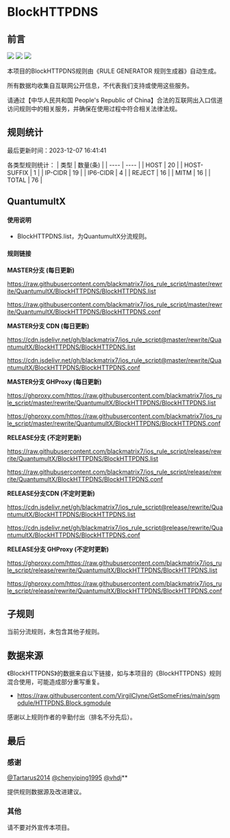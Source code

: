 # BlockHTTPDNS

## 前言

![](https://shields.io/badge/-移除重复规则-ff69b4) ![](https://shields.io/badge/-MITM--HOSTNAME合并-brightgreen) ![](https://shields.io/badge/-正则推导HOSTNAME-033da7) 

本项目的BlockHTTPDNS规则由《RULE GENERATOR 规则生成器》自动生成。

所有数据均收集自互联网公开信息，不代表我们支持或使用这些服务。

请通过【中华人民共和国 People's Republic of China】合法的互联网出入口信道访问规则中的相关服务，并确保在使用过程中符合相关法律法规。

## 规则统计

最后更新时间：2023-12-07 16:41:41

各类型规则统计：
| 类型 | 数量(条)  | 
| ---- | ----  |
| HOST | 20  | 
| HOST-SUFFIX | 1  | 
| IP-CIDR | 19  | 
| IP6-CIDR | 4  | 
| REJECT | 16  | 
| MITM | 16  | 
| TOTAL | 76  | 


## QuantumultX 

#### 使用说明
- BlockHTTPDNS.list，为QuantumultX分流规则。

#### 规则链接
**MASTER分支 (每日更新)**

https://raw.githubusercontent.com/blackmatrix7/ios_rule_script/master/rewrite/QuantumultX/BlockHTTPDNS/BlockHTTPDNS.list

https://raw.githubusercontent.com/blackmatrix7/ios_rule_script/master/rewrite/QuantumultX/BlockHTTPDNS/BlockHTTPDNS.conf

**MASTER分支 CDN (每日更新)**

https://cdn.jsdelivr.net/gh/blackmatrix7/ios_rule_script@master/rewrite/QuantumultX/BlockHTTPDNS/BlockHTTPDNS.list

https://cdn.jsdelivr.net/gh/blackmatrix7/ios_rule_script@master/rewrite/QuantumultX/BlockHTTPDNS/BlockHTTPDNS.conf

**MASTER分支 GHProxy (每日更新)**

https://ghproxy.com/https://raw.githubusercontent.com/blackmatrix7/ios_rule_script/master/rewrite/QuantumultX/BlockHTTPDNS/BlockHTTPDNS.list

https://ghproxy.com/https://raw.githubusercontent.com/blackmatrix7/ios_rule_script/master/rewrite/QuantumultX/BlockHTTPDNS/BlockHTTPDNS.conf

**RELEASE分支 (不定时更新)**

https://raw.githubusercontent.com/blackmatrix7/ios_rule_script/release/rewrite/QuantumultX/BlockHTTPDNS/BlockHTTPDNS.list

https://raw.githubusercontent.com/blackmatrix7/ios_rule_script/release/rewrite/QuantumultX/BlockHTTPDNS/BlockHTTPDNS.conf

**RELEASE分支CDN (不定时更新)**

https://cdn.jsdelivr.net/gh/blackmatrix7/ios_rule_script@release/rewrite/QuantumultX/BlockHTTPDNS/BlockHTTPDNS.list

https://cdn.jsdelivr.net/gh/blackmatrix7/ios_rule_script@release/rewrite/QuantumultX/BlockHTTPDNS/BlockHTTPDNS.conf

**RELEASE分支 GHProxy (不定时更新)**

https://ghproxy.com/https://raw.githubusercontent.com/blackmatrix7/ios_rule_script/release/rewrite/QuantumultX/BlockHTTPDNS/BlockHTTPDNS.list

https://ghproxy.com/https://raw.githubusercontent.com/blackmatrix7/ios_rule_script/release/rewrite/QuantumultX/BlockHTTPDNS/BlockHTTPDNS.conf

## 子规则

当前分流规则，未包含其他子规则。


## 数据来源

《BlockHTTPDNS》的数据来自以下链接，如与本项目的《BlockHTTPDNS》规则混合使用，可能造成部分重写重复。

- https://raw.githubusercontent.com/VirgilClyne/GetSomeFries/main/sgmodule/HTTPDNS.Block.sgmodule


感谢以上规则作者的辛勤付出（排名不分先后）。

## 最后

### 感谢

[@Tartarus2014](https://github.com/Tartarus2014)  [@chenyiping1995](https://github.com/chenyiping1995) [@vhdj](https://github.com/vhdj)**

提供规则数据源及改进建议。

### 其他

请不要对外宣传本项目。